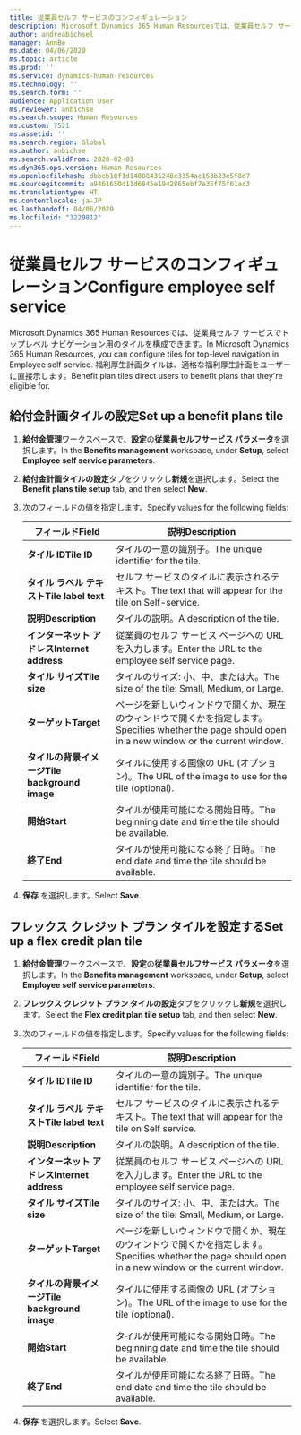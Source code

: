 ```yaml
---
title: 従業員セルフ サービスのコンフィギュレーション
description: Microsoft Dynamics 365 Human Resourcesでは、従業員セルフ サービスでトップレベル ナビゲーション用のタイルを構成できます。
author: andreabichsel
manager: AnnBe
ms.date: 04/06/2020
ms.topic: article
ms.prod: ''
ms.service: dynamics-human-resources
ms.technology: ''
ms.search.form: ''
audience: Application User
ms.reviewer: anbichse
ms.search.scope: Human Resources
ms.custom: 7521
ms.assetid: ''
ms.search.region: Global
ms.author: anbichse
ms.search.validFrom: 2020-02-03
ms.dyn365.ops.version: Human Resources
ms.openlocfilehash: dbbcb10f1d14088435248c3354ac153b23e5f8d7
ms.sourcegitcommit: a9461650d11d6845e1942865ebf7e35f75f61ad3
ms.translationtype: HT
ms.contentlocale: ja-JP
ms.lasthandoff: 04/06/2020
ms.locfileid: "3229812"
---
```

# <a name="configure-employee-self-service"></a><span data-ttu-id="2da8b-103">従業員セルフ サービスのコンフィギュレーション</span><span class="sxs-lookup"><span data-stu-id="2da8b-103">Configure employee self service</span></span>

<span data-ttu-id="2da8b-104">Microsoft Dynamics 365 Human Resourcesでは、従業員セルフ サービスでトップレベル ナビゲーション用のタイルを構成できます。</span><span class="sxs-lookup"><span data-stu-id="2da8b-104">In Microsoft Dynamics 365 Human Resources, you can configure tiles for top-level navigation in Employee self service.</span></span> <span data-ttu-id="2da8b-105">福利厚生計画タイルは、適格な福利厚生計画をユーザーに直接示します。</span><span class="sxs-lookup"><span data-stu-id="2da8b-105">Benefit plan tiles direct users to benefit plans that they're eligible for.</span></span>

## <a name="set-up-a-benefit-plans-tile"></a><span data-ttu-id="2da8b-106">給付金計画タイルの設定</span><span class="sxs-lookup"><span data-stu-id="2da8b-106">Set up a benefit plans tile</span></span>

1. <span data-ttu-id="2da8b-107">**給付金管理**ワークスペースで、**設定**の**従業員セルフサービス パラメータ**を選択します。</span><span class="sxs-lookup"><span data-stu-id="2da8b-107">In the **Benefits management** workspace, under **Setup**, select **Employee self service parameters**.</span></span>

2. <span data-ttu-id="2da8b-108">**給付金計画タイルの設定**タブをクリックし**新規**を選択します。</span><span class="sxs-lookup"><span data-stu-id="2da8b-108">Select the **Benefit plans tile setup** tab, and then select **New**.</span></span>

3. <span data-ttu-id="2da8b-109">次のフィールドの値を指定します。</span><span class="sxs-lookup"><span data-stu-id="2da8b-109">Specify values for the following fields:</span></span>

   | <span data-ttu-id="2da8b-110">フィールド</span><span class="sxs-lookup"><span data-stu-id="2da8b-110">Field</span></span> | <span data-ttu-id="2da8b-111">説明</span><span class="sxs-lookup"><span data-stu-id="2da8b-111">Description</span></span> |
   | --- | --- |
   | <span data-ttu-id="2da8b-112">**タイル ID**</span><span class="sxs-lookup"><span data-stu-id="2da8b-112">**Tile ID**</span></span> | <span data-ttu-id="2da8b-113">タイルの一意の識別子。</span><span class="sxs-lookup"><span data-stu-id="2da8b-113">The unique identifier for the tile.</span></span> |
   | <span data-ttu-id="2da8b-114">**タイル ラベル テキスト**</span><span class="sxs-lookup"><span data-stu-id="2da8b-114">**Tile label text**</span></span> | <span data-ttu-id="2da8b-115">セルフ サービスのタイルに表示されるテキスト。</span><span class="sxs-lookup"><span data-stu-id="2da8b-115">The text that will appear for the tile on Self-service.</span></span> |
   | <span data-ttu-id="2da8b-116">**説明**</span><span class="sxs-lookup"><span data-stu-id="2da8b-116">**Description**</span></span> | <span data-ttu-id="2da8b-117">タイルの説明。</span><span class="sxs-lookup"><span data-stu-id="2da8b-117">A description of the tile.</span></span> |
   | <span data-ttu-id="2da8b-118">**インターネット アドレス**</span><span class="sxs-lookup"><span data-stu-id="2da8b-118">**Internet address**</span></span> | <span data-ttu-id="2da8b-119">従業員のセルフ サービス ページへの URL を入力します。</span><span class="sxs-lookup"><span data-stu-id="2da8b-119">Enter the URL to the employee self service page.</span></span> |
   | <span data-ttu-id="2da8b-120">**タイル サイズ**</span><span class="sxs-lookup"><span data-stu-id="2da8b-120">**Tile size**</span></span> | <span data-ttu-id="2da8b-121">タイルのサイズ: 小、中、または大。</span><span class="sxs-lookup"><span data-stu-id="2da8b-121">The size of the tile: Small, Medium, or Large.</span></span> |
   | <span data-ttu-id="2da8b-122">**ターゲット**</span><span class="sxs-lookup"><span data-stu-id="2da8b-122">**Target**</span></span> | <span data-ttu-id="2da8b-123">ページを新しいウィンドウで開くか、現在のウィンドウで開くかを指定します。</span><span class="sxs-lookup"><span data-stu-id="2da8b-123">Specifies whether the page should open in a new window or the current window.</span></span> |
   | <span data-ttu-id="2da8b-124">**タイルの背景イメージ**</span><span class="sxs-lookup"><span data-stu-id="2da8b-124">**Tile background image**</span></span> | <span data-ttu-id="2da8b-125">タイルに使用する画像の URL (オプション)。</span><span class="sxs-lookup"><span data-stu-id="2da8b-125">The URL of the image to use for the tile (optional).</span></span> |
   | <span data-ttu-id="2da8b-126">**開始**</span><span class="sxs-lookup"><span data-stu-id="2da8b-126">**Start**</span></span> | <span data-ttu-id="2da8b-127">タイルが使用可能になる開始日時。</span><span class="sxs-lookup"><span data-stu-id="2da8b-127">The beginning date and time the tile should be available.</span></span> |
   | <span data-ttu-id="2da8b-128">**終了**</span><span class="sxs-lookup"><span data-stu-id="2da8b-128">**End**</span></span> | <span data-ttu-id="2da8b-129">タイルが使用可能になる終了日時。</span><span class="sxs-lookup"><span data-stu-id="2da8b-129">The end date and time the tile should be available.</span></span> |

4. <span data-ttu-id="2da8b-130">**保存** を選択します。</span><span class="sxs-lookup"><span data-stu-id="2da8b-130">Select **Save**.</span></span>

## <a name="set-up-a-flex-credit-plan-tile"></a><span data-ttu-id="2da8b-131">フレックス クレジット プラン タイルを設定する</span><span class="sxs-lookup"><span data-stu-id="2da8b-131">Set up a flex credit plan tile</span></span>

1. <span data-ttu-id="2da8b-132">**給付金管理**ワークスペースで、**設定**の**従業員セルフサービス パラメータ**を選択します。</span><span class="sxs-lookup"><span data-stu-id="2da8b-132">In the **Benefits management** workspace, under **Setup**, select **Employee self service parameters**.</span></span>

2. <span data-ttu-id="2da8b-133">**フレックス クレジット プラン タイルの設定**タブをクリックし**新規**を選択します。</span><span class="sxs-lookup"><span data-stu-id="2da8b-133">Select the **Flex credit plan tile setup** tab, and then select **New**.</span></span>

3. <span data-ttu-id="2da8b-134">次のフィールドの値を指定します。</span><span class="sxs-lookup"><span data-stu-id="2da8b-134">Specify values for the following fields:</span></span>

   | <span data-ttu-id="2da8b-135">フィールド</span><span class="sxs-lookup"><span data-stu-id="2da8b-135">Field</span></span> | <span data-ttu-id="2da8b-136">説明</span><span class="sxs-lookup"><span data-stu-id="2da8b-136">Description</span></span> |
   | --- | --- |
   | <span data-ttu-id="2da8b-137">**タイル ID**</span><span class="sxs-lookup"><span data-stu-id="2da8b-137">**Tile ID**</span></span> | <span data-ttu-id="2da8b-138">タイルの一意の識別子。</span><span class="sxs-lookup"><span data-stu-id="2da8b-138">The unique identifier for the tile.</span></span> |
   | <span data-ttu-id="2da8b-139">**タイル ラベル テキスト**</span><span class="sxs-lookup"><span data-stu-id="2da8b-139">**Tile label text**</span></span> | <span data-ttu-id="2da8b-140">セルフ サービスのタイルに表示されるテキスト。</span><span class="sxs-lookup"><span data-stu-id="2da8b-140">The text that will appear for the tile on Self service.</span></span> |
   | <span data-ttu-id="2da8b-141">**説明**</span><span class="sxs-lookup"><span data-stu-id="2da8b-141">**Description**</span></span> | <span data-ttu-id="2da8b-142">タイルの説明。</span><span class="sxs-lookup"><span data-stu-id="2da8b-142">A description of the tile.</span></span> |
   | <span data-ttu-id="2da8b-143">**インターネット アドレス**</span><span class="sxs-lookup"><span data-stu-id="2da8b-143">**Internet address**</span></span> | <span data-ttu-id="2da8b-144">従業員のセルフ サービス ページへの URL を入力します。</span><span class="sxs-lookup"><span data-stu-id="2da8b-144">Enter the URL to the employee self service page.</span></span> |
   | <span data-ttu-id="2da8b-145">**タイル サイズ**</span><span class="sxs-lookup"><span data-stu-id="2da8b-145">**Tile size**</span></span> | <span data-ttu-id="2da8b-146">タイルのサイズ: 小、中、または大。</span><span class="sxs-lookup"><span data-stu-id="2da8b-146">The size of the tile: Small, Medium, or Large.</span></span> |
   | <span data-ttu-id="2da8b-147">**ターゲット**</span><span class="sxs-lookup"><span data-stu-id="2da8b-147">**Target**</span></span> | <span data-ttu-id="2da8b-148">ページを新しいウィンドウで開くか、現在のウィンドウで開くかを指定します。</span><span class="sxs-lookup"><span data-stu-id="2da8b-148">Specifies whether the page should open in a new window or the current window.</span></span> |
   | <span data-ttu-id="2da8b-149">**タイルの背景イメージ**</span><span class="sxs-lookup"><span data-stu-id="2da8b-149">**Tile background image**</span></span> | <span data-ttu-id="2da8b-150">タイルに使用する画像の URL (オプション)。</span><span class="sxs-lookup"><span data-stu-id="2da8b-150">The URL of the image to use for the tile (optional).</span></span> |
   | <span data-ttu-id="2da8b-151">**開始**</span><span class="sxs-lookup"><span data-stu-id="2da8b-151">**Start**</span></span> | <span data-ttu-id="2da8b-152">タイルが使用可能になる開始日時。</span><span class="sxs-lookup"><span data-stu-id="2da8b-152">The beginning date and time the tile should be available.</span></span> |
   | <span data-ttu-id="2da8b-153">**終了**</span><span class="sxs-lookup"><span data-stu-id="2da8b-153">**End**</span></span> | <span data-ttu-id="2da8b-154">タイルが使用可能になる終了日時。</span><span class="sxs-lookup"><span data-stu-id="2da8b-154">The end date and time the tile should be available.</span></span> |

4. <span data-ttu-id="2da8b-155">**保存** を選択します。</span><span class="sxs-lookup"><span data-stu-id="2da8b-155">Select **Save**.</span></span>
